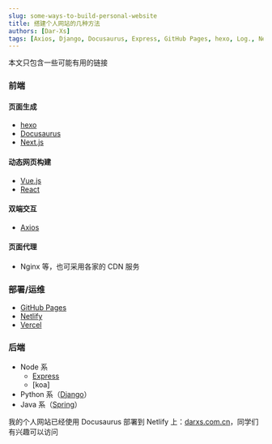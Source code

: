 ```yaml
---
slug: some-ways-to-build-personal-website
title: 搭建个人网站的几种方法
authors: [Dar-Xs]
tags: [Axios, Django, Docusaurus, Express, GitHub Pages, hexo, Log., Netlify, Next.js, Spring, Vue.js, Vercel, React]
---
```


本文只包含一些可能有用的链接

### 前端

#### 页面生成
 - [hexo](https://hexo.io)
 - [Docusaurus](https://docusaurus.io)
 - [Next.js](https://nextjs.org)

#### 动态网页构建
 - [Vue.js](https://vuejs.org)
 - [React](https://react.dev)
<!--truncate-->

#### 双端交互
 - [Axios](https://www.axios-http.cn)

#### 页面代理
 - Nginx 等，也可采用各家的 CDN 服务

### 部署/运维
 - [GitHub Pages](https://pages.github.com)
 - [Netlify](https://www.netlify.com)
 - [Vercel](https://vercel.com)

### 后端
 - Node 系
   - [Express](https://expressjs.com)
   - [koa]
 - Python 系（[Django](https://www.djangoproject.com)）
 - Java 系（[Spring](https://spring.io)）

我的个人网站已经使用 Docusaurus 部署到 Netlify 上：[darxs.com.cn](https://darxs.com.cn)，同学们有兴趣可以访问